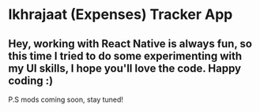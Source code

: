 # Ikhrajaat (Expenses) Tracker App

## Hey, working with React Native is always fun, so this time I tried to do some experimenting with my UI skills, I hope you'll love the code. Happy coding :)


P.S mods coming soon, stay tuned!
